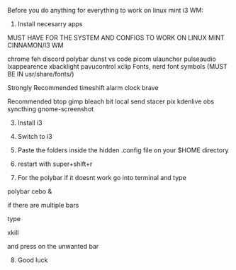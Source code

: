 Before you do anything for everything to work on linux mint i3 WM:

1. Install necesarry apps

  MUST HAVE FOR THE SYSTEM AND CONFIGS TO WORK ON LINUX MINT CINNAMON/I3 WM

  chrome
  feh
  discord
  polybar
  dunst
  vs code
  picom
  ulauncher
  pulseaudio
  lxappearence
  xbacklight
  pavucontrol
  xclip
  Fonts, nerd font symbols (MUST BE IN usr/share/fonts/)

  Strongly Recommended
    timeshift
    alarm clock
    brave

  
  Recommended
    btop
    gimp
    bleach bit
    local send
    stacer
    pix
    kdenlive
    obs
    syncthing
    gnome-screenshot

3. Install i3

4. Switch to i3

5. Paste the folders inside the hidden .config file on your $HOME directory

6. restart with super+shift+r

7. For the polybar if it doesnt work go into terminal and type

polybar cebo &

if there are multiple bars

type

xkill

and press on the unwanted bar

8. Good luck
